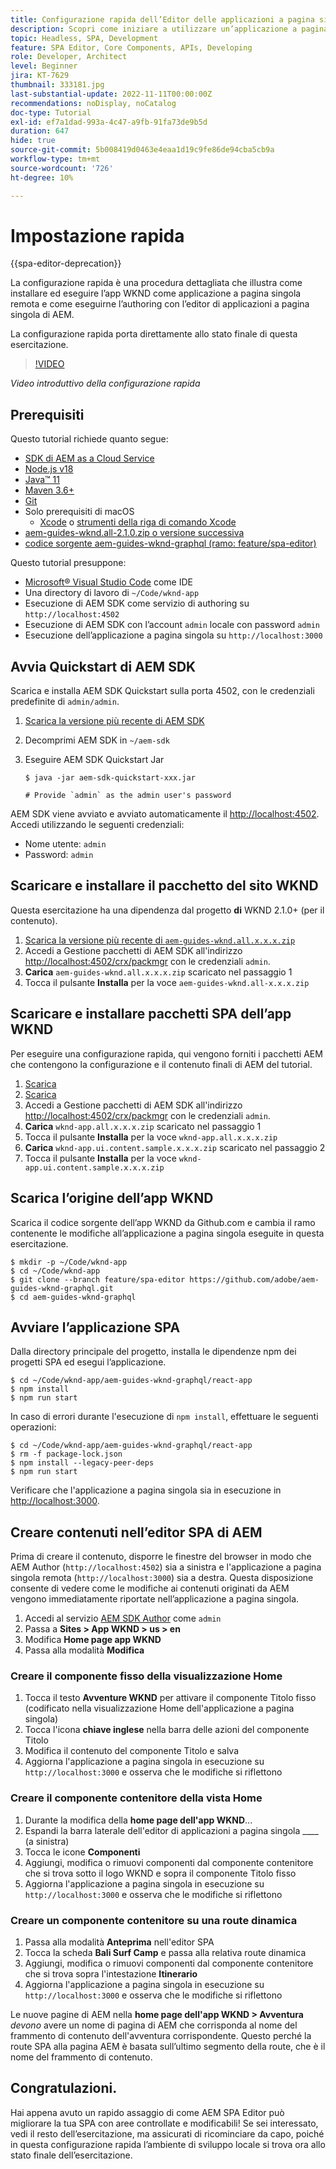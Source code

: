 ```yaml
---
title: Configurazione rapida dell’Editor delle applicazioni a pagina singola e dell’applicazione a pagina singola remota
description: Scopri come iniziare a utilizzare un’applicazione a pagina singola remota e l’editor di applicazioni a pagina singola di AEM in 15 minuti.
topic: Headless, SPA, Development
feature: SPA Editor, Core Components, APIs, Developing
role: Developer, Architect
level: Beginner
jira: KT-7629
thumbnail: 333181.jpg
last-substantial-update: 2022-11-11T00:00:00Z
recommendations: noDisplay, noCatalog
doc-type: Tutorial
exl-id: ef7a1dad-993a-4c47-a9fb-91fa73de9b5d
duration: 647
hide: true
source-git-commit: 5b008419d0463e4eaa1d19c9fe86de94cba5cb9a
workflow-type: tm+mt
source-wordcount: '726'
ht-degree: 10%

---
```


# Impostazione rapida

{{spa-editor-deprecation}}

La configurazione rapida è una procedura dettagliata che illustra come installare ed eseguire l’app WKND come applicazione a pagina singola remota e come eseguirne l’authoring con l’editor di applicazioni a pagina singola di AEM.

La configurazione rapida porta direttamente allo stato finale di questa esercitazione.

>[!VIDEO](https://video.tv.adobe.com/v/333181?quality=12&learn=on)

_Video introduttivo della configurazione rapida_

## Prerequisiti

Questo tutorial richiede quanto segue:

+ [SDK di AEM as a Cloud Service](https://experienceleague.adobe.com/it/docs/experience-manager-learn/cloud-service/local-development-environment-set-up/aem-runtime)
+ [Node.js v18](https://nodejs.org/it/)
+ [Java™ 11](https://downloads.experiencecloud.adobe.com/content/software-distribution/en/general.html)
+ [Maven 3.6+](https://maven.apache.org/)
+ [Git](https://git-scm.com/downloads)
+ Solo prerequisiti di macOS
   + [Xcode](https://developer.apple.com/xcode/) o [strumenti della riga di comando Xcode](https://developer.apple.com/xcode/resources/)
+ [aem-guides-wknd.all-2.1.0.zip o versione successiva](https://github.com/adobe/aem-guides-wknd/releases)
+ [codice sorgente aem-guides-wknd-graphql (ramo: feature/spa-editor)](https://github.com/adobe/aem-guides-wknd-graphql/tree/feature/spa-editor)


Questo tutorial presuppone:

+ [Microsoft® Visual Studio Code](https://visualstudio.microsoft.com/it) come IDE
+ Una directory di lavoro di `~/Code/wknd-app`
+ Esecuzione di AEM SDK come servizio di authoring su `http://localhost:4502`
+ Esecuzione di AEM SDK con l’account `admin` locale con password `admin`
+ Esecuzione dell’applicazione a pagina singola su `http://localhost:3000`

## Avvia Quickstart di AEM SDK

Scarica e installa AEM SDK Quickstart sulla porta 4502, con le credenziali predefinite di `admin/admin`.

1. [Scarica la versione più recente di AEM SDK](https://experience.adobe.com/#/downloads/content/software-distribution/en/aemcloud.html?fulltext=AEM*+SDK*&orderby=%40jcr%3Acontent%2Fjcr%3AlastModified&orderby.sort=desc&layout=list&p.offset=0&p.limit=1)
1. Decomprimi AEM SDK in `~/aem-sdk`
1. Eseguire AEM SDK Quickstart Jar

   ```
   $ java -jar aem-sdk-quickstart-xxx.jar
   
   # Provide `admin` as the admin user's password
   ```

AEM SDK viene avviato e avviato automaticamente il [http://localhost:4502](http://localhost:4502). Accedi utilizzando le seguenti credenziali:

+ Nome utente: `admin`
+ Password: `admin`

## Scaricare e installare il pacchetto del sito WKND

Questa esercitazione ha una dipendenza dal progetto __di__ WKND 2.1.0+ (per il contenuto).

1. [Scarica la versione più recente di `aem-guides-wknd.all.x.x.x.zip`](https://github.com/adobe/aem-guides-wknd/releases)
1. Accedi a Gestione pacchetti di AEM SDK all&#39;indirizzo [http://localhost:4502/crx/packmgr](http://localhost:4502/crx/packmgr) con le credenziali `admin`.
1. __Carica__ `aem-guides-wknd.all.x.x.x.zip` scaricato nel passaggio 1
1. Tocca il pulsante __Installa__ per la voce `aem-guides-wknd.all-x.x.x.zip`

## Scaricare e installare pacchetti SPA dell’app WKND

Per eseguire una configurazione rapida, qui vengono forniti i pacchetti AEM che contengono la configurazione e il contenuto finali di AEM del tutorial.

1. [Scarica ](./assets/quick-setup/wknd-app.all-1.0.0-SNAPSHOT.zip)
1. [Scarica ](./assets/quick-setup/wknd-app.ui.content.sample-1.0.1.zip)
1. Accedi a Gestione pacchetti di AEM SDK all&#39;indirizzo [http://localhost:4502/crx/packmgr](http://localhost:4502/crx/packmgr) con le credenziali `admin`.
1. __Carica__ `wknd-app.all.x.x.x.zip` scaricato nel passaggio 1
1. Tocca il pulsante __Installa__ per la voce `wknd-app.all.x.x.x.zip`
1. __Carica__ `wknd-app.ui.content.sample.x.x.x.zip` scaricato nel passaggio 2
1. Tocca il pulsante __Installa__ per la voce `wknd-app.ui.content.sample.x.x.x.zip`

## Scarica l’origine dell’app WKND

Scarica il codice sorgente dell’app WKND da Github.com e cambia il ramo contenente le modifiche all’applicazione a pagina singola eseguite in questa esercitazione.

```
$ mkdir -p ~/Code/wknd-app
$ cd ~/Code/wknd-app
$ git clone --branch feature/spa-editor https://github.com/adobe/aem-guides-wknd-graphql.git
$ cd aem-guides-wknd-graphql
```

## Avviare l’applicazione SPA

Dalla directory principale del progetto, installa le dipendenze npm dei progetti SPA ed esegui l’applicazione.

```
$ cd ~/Code/wknd-app/aem-guides-wknd-graphql/react-app
$ npm install
$ npm run start
```

In caso di errori durante l&#39;esecuzione di `npm install`, effettuare le seguenti operazioni:

```
$ cd ~/Code/wknd-app/aem-guides-wknd-graphql/react-app
$ rm -f package-lock.json
$ npm install --legacy-peer-deps
$ npm run start
```

Verificare che l&#39;applicazione a pagina singola sia in esecuzione in [http://localhost:3000](http://localhost:3000).

## Creare contenuti nell’editor SPA di AEM

Prima di creare il contenuto, disporre le finestre del browser in modo che AEM Author (`http://localhost:4502`) sia a sinistra e l&#39;applicazione a pagina singola remota (`http://localhost:3000`) sia a destra. Questa disposizione consente di vedere come le modifiche ai contenuti originati da AEM vengono immediatamente riportate nell’applicazione a pagina singola.

1. Accedi al servizio [AEM SDK Author](http://localhost:4502) come `admin`
1. Passa a __Sites > App WKND > us > en__
1. Modifica __Home page app WKND__
1. Passa alla modalità __Modifica__

### Creare il componente fisso della visualizzazione Home

1. Tocca il testo __Avventure WKND__ per attivare il componente Titolo fisso (codificato nella visualizzazione Home dell&#39;applicazione a pagina singola)
1. Tocca l&#39;icona __chiave inglese__ nella barra delle azioni del componente Titolo
1. Modifica il contenuto del componente Titolo e salva
1. Aggiorna l&#39;applicazione a pagina singola in esecuzione su `http://localhost:3000` e osserva che le modifiche si riflettono

### Creare il componente contenitore della vista Home

1. Durante la modifica della __home page dell&#39;app WKND__...
1. Espandi la barra laterale dell&#39;editor di applicazioni a pagina singola ____ (a sinistra)
1. Tocca le icone __Componenti__
1. Aggiungi, modifica o rimuovi componenti dal componente contenitore che si trova sotto il logo WKND e sopra il componente Titolo fisso
1. Aggiorna l&#39;applicazione a pagina singola in esecuzione su `http://localhost:3000` e osserva che le modifiche si riflettono

### Creare un componente contenitore su una route dinamica

1. Passa alla modalità __Anteprima__ nell&#39;editor SPA
1. Tocca la scheda __Bali Surf Camp__ e passa alla relativa route dinamica
1. Aggiungi, modifica o rimuovi componenti dal componente contenitore che si trova sopra l&#39;intestazione __Itinerario__
1. Aggiorna l&#39;applicazione a pagina singola in esecuzione su `http://localhost:3000` e osserva che le modifiche si riflettono

Le nuove pagine di AEM nella __home page dell&#39;app WKND > Avventura__ _devono_ avere un nome di pagina di AEM che corrisponda al nome del frammento di contenuto dell&#39;avventura corrispondente. Questo perché la route SPA alla pagina AEM è basata sull’ultimo segmento della route, che è il nome del frammento di contenuto.

## Congratulazioni.

Hai appena avuto un rapido assaggio di come AEM SPA Editor può migliorare la tua SPA con aree controllate e modificabili! Se sei interessato, vedi il resto dell’esercitazione, ma assicurati di ricominciare da capo, poiché in questa configurazione rapida l’ambiente di sviluppo locale si trova ora allo stato finale dell’esercitazione.
